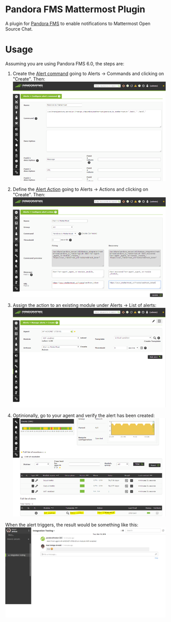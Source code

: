 # Pandora FMS Mattermost Plugin
A plugin for [Pandora FMS](https://github.com/pandorafms/pandorafms) to enable notifications to Mattermost Open Source Chat.

# Usage
Assuming you are using Pandora FMS 6.0, the steps are:

1. Create the [Alert command](http://wiki.pandorafms.com/index.php?title=Pandora:Documentation_en:Alerts#The_Alert_Command_.28Pandora_Versions_5_and_above_only.29) going to Alerts -> Commands and clicking on "Create". Then:
![create command](help/images/1-set-up-the-mattermost-command.png?raw=true "Set up Mattermost Command")

2. Define the [Alert Action](http://wiki.pandorafms.com/index.php?title=Pandora:Documentation_en:Alerts#Alert_Actions_.28all_Pandora_FMS_versions_including_5.0.29) going to Alerts -> Actions and clicking on "Create". Then:
![create action](help/images/2-set-up-the-mattermost-action.png?raw=true "Set up Mattermost Action")

3. Assign the action to an existing module under Alerts -> List of alerts:
![assign template to module](../help/images/3-assign-template-to-module.png?raw=true "Assign a template to a module")

4. Optinionally, go to your agent and verify the alert has been created:
![Verify the alert creation](../help/images/4-verify.png?raw=true "Verify the alert creation")
	
When the alert triggers, the result would be something like this:
![Mattermost-real-example](../help/images/5-mattermost-result.png?raw=true "Mattermost real example")
